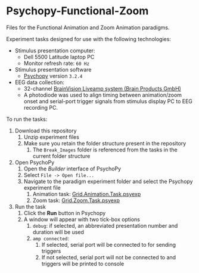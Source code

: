 # Psychopy-Functional-Zoom

Files for the Functional Animation and Zoom Animation paradigms.

Experiment tasks designed for use with the following technologies:

- Stimulus presentation computer:
  - Dell 5500 Latitude laptop PC
  - Monitor refresh rate: `60 Hz`
- Stimulus presentation software
  - [Psychopy]([url](https://www.psychopy.org)) version `3.2.4`
- EEG data collection:
  - 32-channel [BrainVision Liveamp system (Brain Products GmbH)]([url](https://www.brainproducts.com/solutions/liveamp/))
  - A photodiode was used to align timing between animation/zoom onset and serial-port trigger signals from stimulus display PC to EEG recording PC.

To run the tasks:

1) Download this repository
   1) Unzip experiment files
   2) Make sure you retain the folder structure present in the repository
      1) The `Break_Images` folder is referenced from the tasks in the current folder structure
2) Open PsychoPy
   1) Open the *Builder* interface of PsychoPy
   2) Select `File -> Open file...`
   3) Navigate to the paradigm experiment folder and select the Psychopy experiment file
      1) Animation task: [Grid.Animation.Task.psyexp](Grid.Animation.Motion/Grid.Animation.Task.psyexp)
      2) Zoom task: [Grid.Zoom.Task.psyexp](Grid.Zoom.Motion/Grid.Zoom.Task.psyexp)
3) Run the task
   1) Click the **Run** button in Psychopy
   2) A window will appear with two tick-box options
      1) `debug`: if selected, an abbreviated presentation number and duration will be used
      2) `amp connected`:
         1) If selected, serial port will be connected to for sending triggers
         2) If not selected, serial port will not be connected to and triggers will be printed to console
